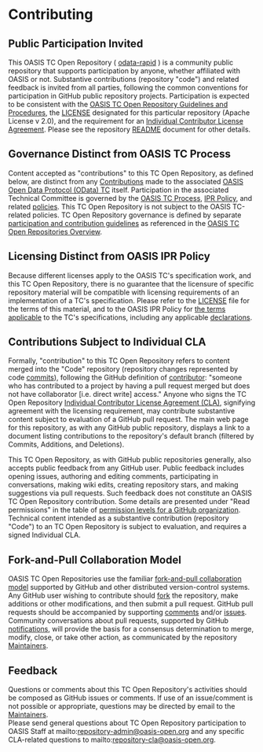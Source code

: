 # Contributing

## Public Participation Invited

This OASIS TC Open Repository ( [odata-rapid](https://github.com/oasis-open/odata-rapid) ) 
is a community public repository that supports participation by anyone, whether affiliated 
with OASIS or not.  Substantive contributions (repository "code") and related feedback is 
invited from all parties, following the common conventions for participation in GitHub public 
repository projects.  Participation is expected to be consistent with the 
[OASIS TC Open Repository Guidelines and Procedures](https://www.oasis-open.org/policies-guidelines/open-repositories), 
the [LICENSE](https://www.oasis-open.org/sites/www.oasis-open.org/files/Apache-LICENSE-2.0.txt) 
designated for this particular repository (Apache License v 2.0), and the requirement for 
an [Individual Contributor License Agreement](https://www.oasis-open.org/resources/open-repositories/cla/individual-cla). 
Please see the repository [README](https://github.com/oasis-open/odata-rapid/blob/master/README.md) 
document for other details.

## Governance Distinct from OASIS TC Process

Content accepted as "contributions" to this TC Open Repository, as defined below, are distinct from 
any [Contributions](https://www.oasis-open.org/policies-guidelines/ipr#contributions) made to the 
associated [OASIS Open Data Protocol (OData) TC](https://www.oasis-open.org/committees/odata) itself. Participation in the 
associated Technical Committee is governed by the 
[OASIS TC Process](https://www.oasis-open.org/policies-guidelines/tc-process),
[IPR Policy](https://www.oasis-open.org/policies-guidelines/ipr), 
and related [policies](https://www.oasis-open.org/policies-guidelines/). This TC Open Repository 
is not subject to the OASIS TC-related policies. TC Open Repository governance is defined by separate 
[participation and contribution guidelines](https://www.oasis-open.org/policies-guidelines/open-repositories) 
as referenced in the 
[OASIS TC Open Repositories Overview](https://www.oasis-open.org/resources/open-repositories/).

## Licensing Distinct from OASIS IPR Policy

Because different licenses apply to the OASIS TC's specification work, and this TC Open Repository, 
there is no guarantee that the licensure of specific repository material will be compatible with 
licensing requirements of an implementation of a TC's specification.  Please refer to the 
[LICENSE](https://github.com/oasis-open/odata-rapid/blob/master/LICENSE) file for the terms 
of this material, and to the OASIS IPR Policy for 
[the terms applicable](https://www.oasis-open.org/policies-guidelines/ipr#RF-on-RAND-Mode) 
to the TC's specifications, including any applicable 
[declarations](https://www.oasis-open.org/committees/odata/ipr.php).



## Contributions Subject to Individual CLA

Formally, "contribution" to this TC Open Repository refers to content merged into the "Code" repository 
(repository changes represented by code 
[commits](https://github.com/oasis-open/odata-rapid/commits/master)), following the 
GitHub definition of [contributor](https://help.github.com/articles/github-glossary/#contributor): 
"someone who has contributed to a project by having a pull request merged but does not have collaborator 
[i.e. direct write] access." Anyone who signs the TC Open Repository 
[Individual Contributor License Agreement (CLA)](https://www.oasis-open.org/resources/open-repositories/cla/individual-cla), 
signifying agreement with the licensing requirement, may contribute substantive content subject to 
evaluation of a GitHub pull request.  The main web page for this repository, as with any GitHub public 
repository, displays a link to a document listing contributions to the repository's default branch 
(filtered by Commits, Additions, and Deletions).

This TC Open Repository, as with GitHub public repositories generally, also accepts public feedback from 
any GitHub user.  Public feedback includes opening issues, authoring and editing comments, participating 
in conversations, making wiki edits, creating repository stars, and making suggestions via pull requests. 
Such feedback does not constitute an OASIS TC Open Repository contribution. Some details are presented 
under "Read permissions" in the table of 
[permission levels for a GitHub organization](https://help.github.com/articles/repository-permission-levels-for-an-organization/). 
Technical content intended as a substantive contribution (repository "Code") to an TC Open Repository 
is subject to evaluation, and requires a signed Individual CLA.

## Fork-and-Pull Collaboration Model

OASIS TC Open Repositories use the familiar 
[fork-and-pull collaboration model](https://help.github.com/articles/using-pull-requests/#fork--pull) 
supported by GitHub and other distributed version-control systems. Any GitHub user wishing to contribute 
should [fork](https://help.github.com/articles/github-glossary/#fork) the repository, make additions or 
other modifications, and then submit a pull request. GitHub pull requests should be accompanied by 
supporting [comments](https://help.github.com/articles/commenting-on-the-diff-of-a-pull-request/) and/or 
[issues](https://help.github.com/articles/about-issues/). Community conversations about pull requests, 
supported by GitHub [notifications](https://help.github.com/articles/about-notifications/), will provide 
the basis for a consensus determination to merge, modify, close, or take other action, as communicated 
by the repository [Maintainers](https://www.oasis-open.org/resources/open-repositories/maintainers-guide).

## Feedback

Questions or comments about this TC Open Repository's activities should be composed as GitHub issues or 
comments. If use of an issue/comment is not possible or appropriate, questions may be directed by email 
to the [Maintainers](https://github.com/oasis-open/odata-rapid/blob/master/README.md#maintainers).  
Please send general questions about TC Open Repository participation to OASIS Staff at 
mailto:repository-admin@oasis-open.org and any specific CLA-related questions to 
mailto:repository-cla@oasis-open.org.
